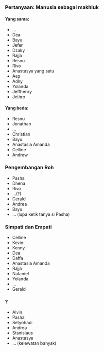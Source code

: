 ### Pertanyaan: Manusia sebagai makhluk
#### Yang sama:
- ...
- Dea
- Bayu
- Jefer
- Dzaky
- Rajja
- Resnu
- Rivo
- Anastasya yang satu
- Aep
- Adhy
- Yolanda
- Jeffhenry
- Jethro

#### Yang beda:
- Resnu
- Jonathan
- ...
- Christian
- Bayu
- Anastasia Amanda
- Celline
- Andrew

### Pengembangan Roh
- Pasha
- Dhena
- Rivo
- ...(?)
- Gerald
- Andrea
- Bayu
- ... (lupa ketik tanya si Pasha)

### Simpati dan Empati 
- Celline
- Kevin
- Kenny
- Dea
- Daffa
- Anastasia Amanda
- Rajja
- Nataniel
- Yolanda
- ...
- Gerald

### ?
- Alvin
- Pasha
- Setyohadi
- Andrea
- Stanislaus
- Anastasya
- ... (kelewatan banyak)

